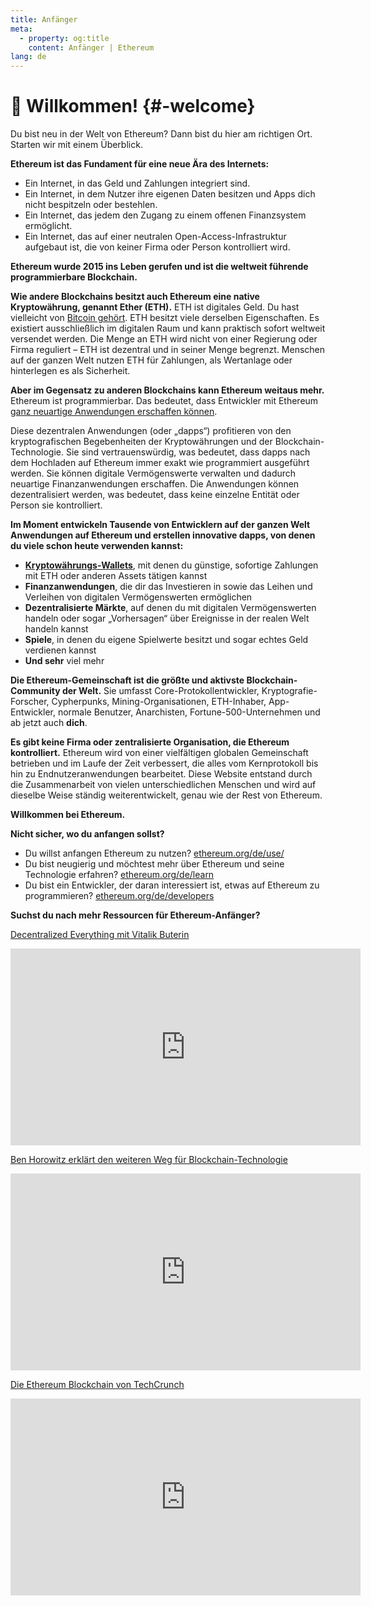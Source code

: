 ```yaml
---
title: Anfänger
meta:
  - property: og:title
    content: Anfänger | Ethereum
lang: de
---
```


# 👋 Willkommen! {#-welcome}

Du bist neu in der Welt von Ethereum? Dann bist du hier am richtigen Ort. Starten wir mit einem Überblick.

**Ethereum ist das Fundament für eine neue Ära des Internets:**

- Ein Internet, in das Geld und Zahlungen integriert sind.
- Ein Internet, in dem Nutzer ihre eigenen Daten besitzen und Apps dich nicht bespitzeln oder bestehlen.
- Ein Internet, das jedem den Zugang zu einem offenen Finanzsystem ermöglicht.
- Ein Internet, das auf einer neutralen Open-Access-Infrastruktur aufgebaut ist, die von keiner Firma oder Person kontrolliert wird.

**Ethereum wurde 2015 ins Leben gerufen und ist die weltweit führende programmierbare Blockchain.**

**Wie andere Blockchains besitzt auch Ethereum eine native Kryptowährung, genannt Ether (ETH).** ETH ist digitales Geld. Du hast vielleicht von [Bitcoin gehört](http://bitcoin.org/). ETH besitzt viele derselben Eigenschaften. Es existiert ausschließlich im digitalen Raum und kann praktisch sofort weltweit versendet werden. Die Menge an ETH wird nicht von einer Regierung oder Firma reguliert – ETH ist dezentral und in seiner Menge begrenzt. Menschen auf der ganzen Welt nutzen ETH für Zahlungen, als Wertanlage oder hinterlegen es als Sicherheit.

**Aber im Gegensatz zu anderen Blockchains kann Ethereum weitaus mehr.** Ethereum ist programmierbar. Das bedeutet, dass Entwickler mit Ethereum [ganz neuartige Anwendungen erschaffen können](/de/use/#1-use-an-application-built-on-ethereum).

Diese dezentralen Anwendungen (oder „dapps“) profitieren von den kryptografischen Begebenheiten der Kryptowährungen und der Blockchain-Technologie. Sie sind vertrauenswürdig, was bedeutet, dass dapps nach dem Hochladen auf Ethereum immer exakt wie programmiert ausgeführt werden. Sie können digitale Vermögenswerte verwalten und dadurch neuartige Finanzanwendungen erschaffen. Die Anwendungen können dezentralisiert werden, was bedeutet, dass keine einzelne Entität oder Person sie kontrolliert.

**Im Moment entwickeln Tausende von Entwicklern auf der ganzen Welt Anwendungen auf Ethereum und erstellen innovative dapps, von denen du viele schon heute verwenden kannst:**

- [**Kryptowährungs-Wallets**](/de/use/#3-what-is-a-wallet-and-which-one-should-i-use), mit denen du günstige, sofortige Zahlungen mit ETH oder anderen Assets tätigen kannst
- **Finanzanwendungen**, die dir das Investieren in sowie das Leihen und Verleihen von digitalen Vermögenswerten ermöglichen
- **Dezentralisierte Märkte**, auf denen du mit digitalen Vermögenswerten handeln oder sogar „Vorhersagen“ über Ereignisse in der realen Welt handeln kannst
- **Spiele**, in denen du eigene Spielwerte besitzt und sogar echtes Geld verdienen kannst
- **Und sehr** viel mehr

**Die Ethereum-Gemeinschaft ist die größte und aktivste Blockchain-Community der Welt.** Sie umfasst Core-Protokollentwickler, Kryptografie-Forscher, Cypherpunks, Mining-Organisationen, ETH-Inhaber, App-Entwickler, normale Benutzer, Anarchisten, Fortune-500-Unternehmen und ab jetzt auch **dich**.

**Es gibt keine Firma oder zentralisierte Organisation, die Ethereum kontrolliert.** Ethereum wird von einer vielfältigen globalen Gemeinschaft betrieben und im Laufe der Zeit verbessert, die alles vom Kernprotokoll bis hin zu Endnutzeranwendungen bearbeitet. Diese Website entstand durch die Zusammenarbeit von vielen unterschiedlichen Menschen und wird auf dieselbe Weise ständig weiterentwickelt, genau wie der Rest von Ethereum.

**Willkommen bei Ethereum.**

**Nicht sicher, wo du anfangen sollst?**

- Du willst anfangen Ethereum zu nutzen? [ethereum.org/de/use/](/de/use/)
- Du bist neugierig und möchtest mehr über Ethereum und seine Technologie erfahren? [ethereum.org/de/learn](/de/learn/)
- Du bist ein Entwickler, der daran interessiert ist, etwas auf Ethereum zu programmieren? [ethereum.org/de/developers](/de/developers/)

**Suchst du nach mehr Ressourcen für Ethereum-Anfänger?**

[Decentralized Everything mit Vitalik Buterin](https://youtu.be/WSN5BaCzsbo)

<div class="iframe-container">
  <iframe width="560" height="315" src="https://www.youtube.com/embed/WSN5BaCzsbo" frameborder="0" allow="accelerometer; autoplay; encrypted-media; gyroscope; picture-in-picture" allowfullscreen></iframe>
</div>

[Ben Horowitz erklärt den weiteren Weg für Blockchain-Technologie](https://www.youtube.com/watch?v=l9jvKWKmRfs&feature=youtu.be)

<div class="iframe-container">
  <iframe width="560" height="315" src="https://www.youtube.com/embed/l9jvKWKmRfs" frameborder="0" allow="accelerometer; autoplay; encrypted-media; gyroscope; picture-in-picture" allowfullscreen></iframe>
</div>

[Die Ethereum Blockchain von TechCrunch](https://www.youtube.com/watch?v=WfULutvxvzY)

<div class="iframe-container">
  <iframe width="560" height="315" src="https://www.youtube.com/embed/WfULutvxvzY" frameborder="0" allow="accelerometer; autoplay; encrypted-media; gyroscope; picture-in-picture" allowfullscreen></iframe>
</div>

